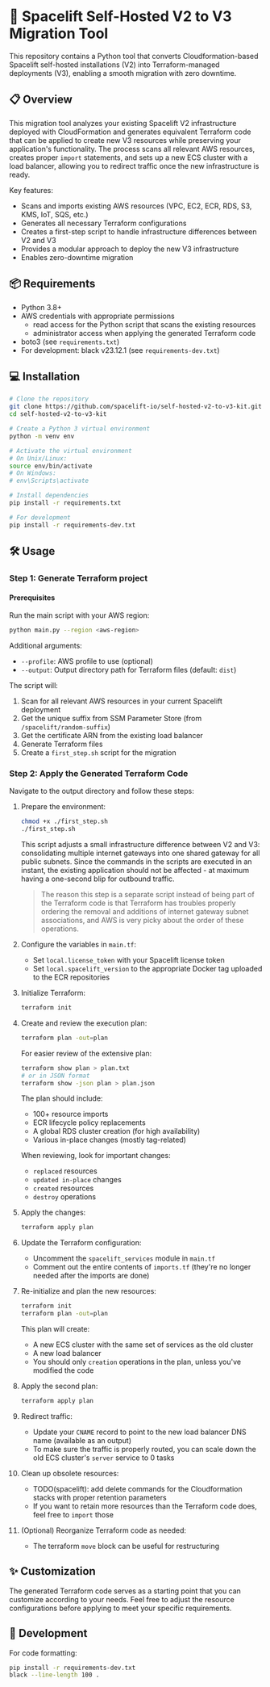 # 🚀 Spacelift Self-Hosted V2 to V3 Migration Tool

This repository contains a Python tool that converts Cloudformation-based Spacelift self-hosted installations (V2) into Terraform-managed deployments (V3), enabling a smooth migration with zero downtime.

## 📋 Overview

This migration tool analyzes your existing Spacelift V2 infrastructure deployed with CloudFormation and generates equivalent Terraform code that can be applied to create new V3 resources while preserving your application's functionality. The process scans all relevant AWS resources, creates proper `import` statements, and sets up a new ECS cluster with a load balancer, allowing you to redirect traffic once the new infrastructure is ready.

Key features:
- Scans and imports existing AWS resources (VPC, EC2, ECR, RDS, S3, KMS, IoT, SQS, etc.)
- Generates all necessary Terraform configurations
- Creates a first-step script to handle infrastructure differences between V2 and V3
- Provides a modular approach to deploy the new V3 infrastructure
- Enables zero-downtime migration

## 📦 Requirements

- Python 3.8+
- AWS credentials with appropriate permissions
  - read access for the Python script that scans the existing resources
  - administrator access when applying the generated Terraform code
- boto3 (see `requirements.txt`)
- For development: black v23.12.1 (see `requirements-dev.txt`)

## 💻 Installation

```bash
# Clone the repository
git clone https://github.com/spacelift-io/self-hosted-v2-to-v3-kit.git
cd self-hosted-v2-to-v3-kit

# Create a Python 3 virtual environment
python -m venv env

# Activate the virtual environment
# On Unix/Linux:
source env/bin/activate
# On Windows:
# env\Scripts\activate

# Install dependencies
pip install -r requirements.txt

# For development
pip install -r requirements-dev.txt
```

## 🛠️ Usage

### Step 1: Generate Terraform project

#### Prerequisites

Run the main script with your AWS region:

```bash
python main.py --region <aws-region>
```

Additional arguments:
- `--profile`: AWS profile to use (optional)
- `--output`: Output directory path for Terraform files (default: `dist`)

The script will:
1. Scan for all relevant AWS resources in your current Spacelift deployment
2. Get the unique suffix from SSM Parameter Store (from `/spacelift/random-suffix`)
3. Get the certificate ARN from the existing load balancer
4. Generate Terraform files
5. Create a `first_step.sh` script for the migration

### Step 2: Apply the Generated Terraform Code

Navigate to the output directory and follow these steps:

1. Prepare the environment:
   ```bash
   chmod +x ./first_step.sh
   ./first_step.sh
   ```
   This script adjusts a small infrastructure difference between V2 and V3: consolidating multiple internet gateways into one shared gateway for all public subnets. Since the commands in the scripts are executed in an instant, the existing application should not be affected - at maximum having a one-second blip for outbound traffic.

   > The reason this step is a separate script instead of being part of the Terraform code is that Terraform has troubles properly ordering the removal and additions of internet gateway subnet associations, and AWS is very picky about the order of these operations.

2. Configure the variables in `main.tf`:
   - Set `local.license_token` with your Spacelift license token
   - Set `local.spacelift_version` to the appropriate Docker tag uploaded to the ECR repositories

3. Initialize Terraform:
   ```bash
   terraform init
   ```

4. Create and review the execution plan:
   ```bash
   terraform plan -out=plan
   ```
   
   For easier review of the extensive plan:
   ```bash
   terraform show plan > plan.txt
   # or in JSON format
   terraform show -json plan > plan.json
   ```

   The plan should include:
   - 100+ resource imports
   - ECR lifecycle policy replacements
   - A global RDS cluster creation (for high availability)
   - Various in-place changes (mostly tag-related)

   When reviewing, look for important changes:
   - `replaced` resources
   - `updated in-place` changes
   - `created` resources
   - `destroy` operations

5. Apply the changes:
   ```bash
   terraform apply plan
   ```

6. Update the Terraform configuration:
   - Uncomment the `spacelift_services` module in `main.tf`
   - Comment out the entire contents of `imports.tf` (they're no longer needed after the imports are done)

7. Re-initialize and plan the new resources:
   ```bash
   terraform init
   terraform plan -out=plan
   ```
   
   This plan will create:
   - A new ECS cluster with the same set of services as the old cluster
   - A new load balancer
   - You should only `creation` operations in the plan, unless you've modified the code

8. Apply the second plan:
   ```bash
   terraform apply plan
   ```

9. Redirect traffic:
   - Update your `CNAME` record to point to the new load balancer DNS name (available as an output)
   - To make sure the traffic is properly routed, you can scale down the old ECS cluster's `server` service to 0 tasks

10. Clean up obsolete resources:
    - TODO(spacelift): add delete commands for the Cloudformation stacks with proper retention parameters
    - If you want to retain more resources than the Terraform code does, feel free to `import` those

11. (Optional) Reorganize Terraform code as needed:
    - The terraform `move` block can be useful for restructuring

## ✨ Customization

The generated Terraform code serves as a starting point that you can customize according to your needs. Feel free to adjust the resource configurations before applying to meet your specific requirements.

## 🧪 Development

For code formatting:
```bash
pip install -r requirements-dev.txt
black --line-length 100 .
```

